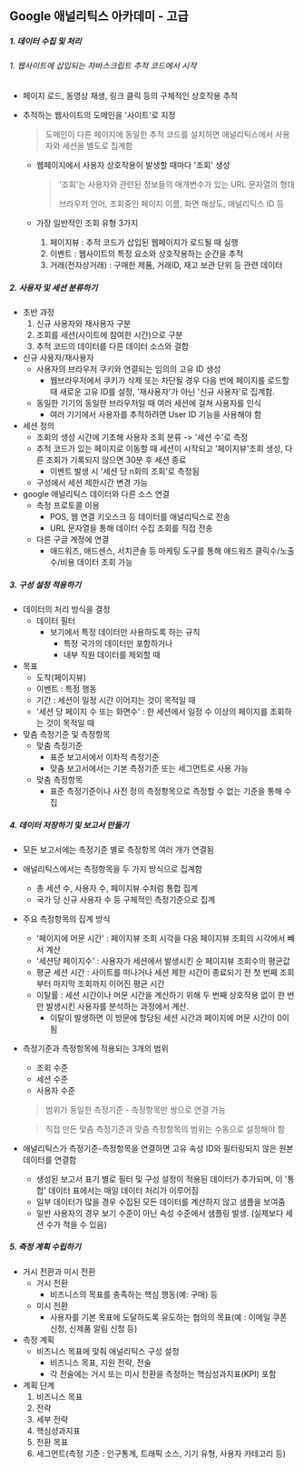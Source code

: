## Google 애널리틱스 아카데미 - 고급

##### 1. 데이터 수집 및 처리

######  	1. 웹사이트에 삽입되는 자바스크립트 추적 코드에서 시작

- 페이지 로드, 동영상 재생, 링크 클릭 등의 구체적인 상호작용 추적


- 추적하는 웹사이트의 도메인을 '사이트'로 지정

  > 도메인이 다른 페이지에 동일한 추적 코드를 설치하면 애널리틱스에서 사용자와 세션을 별도로 집계함

  - 웹페이지에서 사용자 상호작용이 발생할 때마다 '조회' 생성

    > '조회'는 사용자와 관련된 정보들의 매개변수가 있는 URL 문자열의 형태
    >
    > 브라우저 언어, 조회중인 페이지 이름, 화면 해상도, 애널리틱스 ID 등

  - 가장 일반적인 조회 유형 3가지

    1. 페이지뷰 : 추적 코드가 삽입된 웹페이지가 로드될 때 실행
    2. 이벤트 : 웹사이트의 특정 요소와 상호작용하는 순간을 추적
    3. 거래(전자상거래) : 구매한 제품, 거래ID, 재고 보관 단위 등 관련 데이터
       ​

##### 2. 사용자 및 세션 분류하기

- 초반 과정
  1. 신규 사용자와 재사용자 구분
  2. 조회를 세션(사이트에 참여한 시간)으로 구분
  3. 추적 코드의 데이터를 다른 데이터 소스와 결합
- 신규 사용자/재사용자
  - 사용자의 브라우저 쿠키와 연결되는 임의의 고유 ID 생성
    - 웹브라우저에서 쿠키가 삭제 또는 차단될 경우 다음 번에 페이지를 로드할 때 새로운 고유 ID를 설정, '재사용자'가 아닌 '신규 사용자'로 집계함.
  - 동일한 기기의 동일한 브라우저일 때 여러 세션에 걸쳐 사용자를 인식
    - 여러 기기에서 사용자를 추적하려면 User ID 기능을 사용해야 함
- 세션 정의
  - 조회의 생성 시간에 기초해 사용자 조회 분류 -> '세션 수'로 측정
  - 추적 코드가 있는 페이지로 이동할 때 세션이 시작되고 '페이지뷰'조회 생성, 다른 조회가 기록되지 않으면 30분 후 세션 종료
    - 이벤트 발생 시 '세션 당 n회의 조회'로 측정됨
  - 구성에서 세션 제한시간 변경 가능
- google 애널리틱스 데이터와 다른 소스 연결
  - 측정 프로토콜 이용
    - POS, 웹 연결 키오스크 등 데이터를 애널리틱스로 전송
    - URL 문자열을 통해 데이터 수집 조회를 직접 전송
  - 다른 구글 계정에 연결
    - 애드워즈, 애드센스, 서치콘솔 등 마케팅 도구를 통해 애드워즈 클릭수/노출수/비용 데이터 조회 가능
      ​

##### 3. 구성 설정 적용하기

- 데이터의 처리 방식을 결정
  - 데이터 필터
    - 보기에서 특정 데이터만 사용하도록 하는 규칙
      - 특정 국가의 데이터만 포함하거나
      - 내부 직원 데이터를 제외할 때
- 목표
  - 도착(페이지뷰) 
  - 이벤트 : 특정 행동
  - 기간 : 세션이 일정 시간 이어지는 것이 목적일 때
  - '세션 당 페이지 수 또는 화면수' : 한 세션에서 일정 수 이상의 페이지를 조회하는 것이 목적일 때
- 맞춤 측정기준 및 측정항목
  - 맞춤 측정기준
    - 표준 보고서에서 이차적 측정기준
    - 맞춤 보고서에서는 기본 측정기준 또는 세그먼트로 사용 가능
  - 맞춤 측정항목
    - 표준 측정기준이나 사전 정의 측정항목으로 측정할 수 없는 기준을 통해 수집 
      ​

##### 4. 데이터 저장하기 및 보고서 만들기

- 모든 보고서에는 측정기준 별로 측정항목 여러 개가 연결됨

- 애널리틱스에서는 측정항목을 두 가지 방식으로 집계함

  - 총 세션 수, 사용자 수, 페이지뷰 수처럼 통합 집계
  - 국가 당 신규 사용자 수 등 구체적인 측정기준으로 집계

- 주요 측정항목의 집계 방식

  - '페이지에 머문 시간' : 페이지뷰 조회 시각을 다음 페이지뷰 조회의 시각에서 빼서 계산
  - '세션당 페이지수' : 사용자가 세션에서 발생시킨 순 페이지뷰 조회수의 평균값
  - 평균 세션 시간 : 사이트를 떠나거나 세션 제한 시간이 종료되기 전 첫 번째 조회부터 마지막 조회까지 이어진 평균 시간
  - 이탈률 : 세션 시간이나 머문 시간을 계산하기 위해 두 번째 상호작용 없이 한 번만 발생시킨 사용자를 분석하는 과정에서 계산.
    - 이탈이 발생하면 이 방문에 할당된 세션 시간과 페이지에 머문 시간이 0이 됨

- 측정기준과 측정항목에 적용되는 3개의 범위

  - 조회 수준
  - 세션 수준
  - 사용자 수준

  > 범위가 동일한 측정기준 - 측정항목만 쌍으로 연결 가능

  > 직접 만든 맞춤 측정기준과 맞춤 측정항목의 범위는 수동으로 설정해야 함

- 애널리틱스가 측정기준-측정항목을 연결하면 고유 속성 ID와 필터링되지 않은 원본 데이터를 연결함

  - 생성된 보고서 표기 별로 필터 및 구성 설정이 적용된 데이터가 추가되며, 이 '통합' 데이터 표에서는 매일 데이터 처리가 이루어짐
  - 일부 데이터가 많을 경우 수집된 모든 데이터를 계산하지 않고 샘플을 보여줌
  - 일반 사용자의 경우 보기 수준이 아닌 속성 수준에서 샘플링 발생. (실제보다 세션 수가 적을 수 있음)
    ​

##### 5. 측정 계획 수립하기

- 거시 전환과 미시 전환
  - 거시 전환 
    - 비즈니스의 목표를 충족하는 핵심 행동(예: 구매) 등
  - 미시 전환 
    - 사용자를 기본 목표에 도달하도록 유도하는 협의의 목표(예 : 이메일 쿠폰 신청, 신제품 알림 신청 등)
- 측정 계획
  - 비즈니스 목표에 맞춰 애널리틱스 구성 설정
    - 비즈니스 목표, 지원 전략, 전술
    - 각 전술에는 거시 또는 미시 전환을 측정하는 핵심성과지표(KPI) 포함
- 계획 단계
  1. 비즈니스 목표 
  2. 전략
  3. 세부 전략
  4. 핵심성과지표
  5. 전환 목표
  6. 세그먼트(측정 기준 : 인구통계, 트래픽 소스, 기기 유형, 사용자 카테고리 등)







